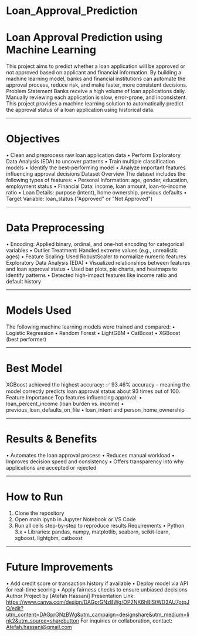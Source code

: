 # Loan_Approval_Prediction
# Loan Approval Prediction using Machine Learning

This project aims to predict whether a loan application will be approved or not approved based on applicant and financial information. By building a machine learning model, banks and financial institutions can automate the approval process, reduce risk, and make faster, more consistent decisions.
Problem Statement
Banks receive a high volume of loan applications daily. Manually reviewing each application is slow, error-prone, and inconsistent. This project provides a machine learning solution to automatically predict the approval status of a loan application using historical data.
________________________________________
# Objectives
•	Clean and preprocess raw loan application data
•	Perform Exploratory Data Analysis (EDA) to uncover patterns
•	Train multiple classification models
•	Identify the best-performing model
•	Analyze important features influencing approval decisions
Dataset Overview
The dataset includes the following types of features:
•	Personal Information: age, gender, education, employment status
•	Financial Data: income, loan amount, loan-to-income ratio
•	Loan Details: purpose (intent), home ownership, previous defaults
•	Target Variable: loan_status ("Approved" or "Not Approved")
________________________________________
# Data Preprocessing
•	Encoding: Applied binary, ordinal, and one-hot encoding for categorical variables
•	Outlier Treatment: Handled extreme values (e.g., unrealistic ages)
•	Feature Scaling: Used RobustScaler to normalize numeric features
Exploratory Data Analysis (EDA)
•	Visualized relationships between features and loan approval status
•	Used bar plots, pie charts, and heatmaps to identify patterns
•	Detected high-impact features like income ratio and default history
________________________________________
# Models Used
The following machine learning models were trained and compared:
•	Logistic Regression
•	Random Forest
•	LightGBM
•	CatBoost
•	XGBoost (best performer)
________________________________________
# Best Model
XGBoost achieved the highest accuracy:
✅ 93.46% accuracy – meaning the model correctly predicts loan approval status about 93 times out of 100.
Feature Importance
Top features influencing approval:
•	loan_percent_income (loan burden vs. income)
•	previous_loan_defaults_on_file
•	loan_intent and person_home_ownership
________________________________________
# Results & Benefits
•	Automates the loan approval process
•	Reduces manual workload
•	Improves decision speed and consistency
•	Offers transparency into why applications are accepted or rejected
________________________________________
# How to Run
1.	Clone the repository
2.	Open main.ipynb in Jupyter Notebook or VS Code
3.	Run all cells step-by-step to reproduce results
Requirements
•	Python 3.x
•	Libraries: pandas, numpy, matplotlib, seaborn, scikit-learn, xgboost, lightgbm, catboost
________________________________________
# Future Improvements
•	Add credit score or transaction history if available
•	Deploy model via API for real-time scoring
•	Apply fairness checks to ensure unbiased decisions
Author
Project by [Atefah Hassani]
Presentation Link: https://www.canva.com/design/DAGprGNzBWg/OP2NK6hBlStWD3AU7ptpJQ/edit?utm_content=DAGprGNzBWg&utm_campaign=designshare&utm_medium=link2&utm_source=sharebutton 
For inquiries or collaboration, contact: Atefah.hassani@gmail.com

